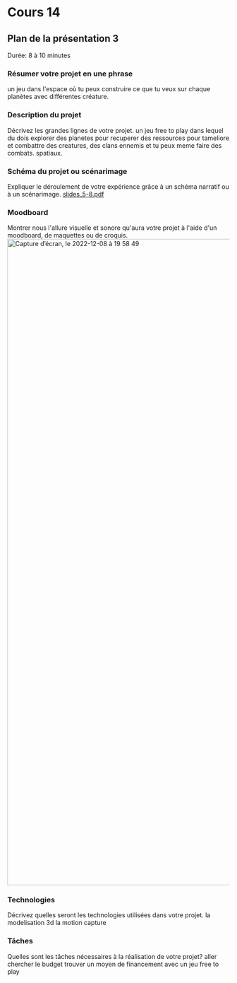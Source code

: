 # Cours 14
## Plan de la présentation 3
Durée: 8 à 10 minutes

### Résumer votre projet en une phrase
un jeu dans l'espace où tu peux construire ce que tu veux sur chaque planètes avec différentes créature.  

### Description du projet 
Décrivez les grandes lignes de votre projet. 
un jeu free to play dans lequel du dois explorer des planetes pour recuperer des ressources pour tameliore et combattre des creatures, des clans ennemis et tu peux meme faire des combats. spatiaux.
### Schéma du projet ou scénarimage
Expliquer le déroulement de votre expérience grâce à un schéma narratif ou à un scénarimage. 
[slides_5-8.pdf](https://github.com/ldamil143/Journal_de_Bord_semaines_8_15/files/10190920/slides_5-8.pdf)

### Moodboard
Montrer nous l'allure visuelle et sonore qu'aura votre projet à l'aide d'un moodboard, de maquettes ou de croquis. 
<img width="1462" alt="Capture d’écran, le 2022-12-08 à 19 58 49" src="https://user-images.githubusercontent.com/112128029/206598806-f6465740-8f02-4037-aed3-a9716cf43026.png">

### Technologies
Décrivez quelles seront les technologies utilisées dans votre projet. 
la modelisation 3d 
la motion capture 

### Tâches
Quelles sont les tâches nécessaires à la réalisation de votre projet? 
aller chercher le budget
trouver un moyen de financement avec un jeu free to play
